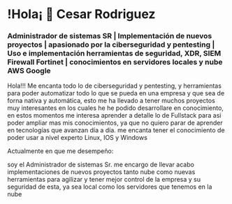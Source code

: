 # !Hola¡ 👋  Cesar Rodriguez


### Administrador de sistemas SR | Implementación de nuevos proyectos | apasionado por la ciberseguridad y pentesting | Uso e implementación  herramientas de seguridad, XDR, SIEM Firewall Fortinet | conocimientos en servidores locales y nube AWS Google 


Hola!!! Me encanta todo lo de ciberseguridad y pentesting, y herramientas para poder automatizar todo lo que se pueda en una empresa y que sea de forna nativa y automática, esto me ha llevado a tener muchos proyectos muy interesantes en los cuales he 
he podido desarrollare en conocimiento, en estos momentos me interesa aprender a detalle lo de Fullstack para asi poder ampliar mas mis conocimientos, ya que no quiero parar de aprender en tecnologías que avanzan día a día.
me encanta tener el conocimiento de poder usar a nivel experto  Linux, IOS y Windows 







Actualmente en que me desempeño:

soy el Administrador de sistemas Sr. me encargo de llevar acabo implementaciones de nuevos proyectos tanto nube como nuevas herramientas para agilizar y tener mejor control de la empresa y su seguridad de esta, ya sea local como los servidores que tenemos en la nube 





  


<!---
cesarmhu/cesarmhu is a ✨ special ✨ repository because its `README.md` (this file) appears on your GitHub profile.
You can click the Preview link to take a look at your changes.
--->
